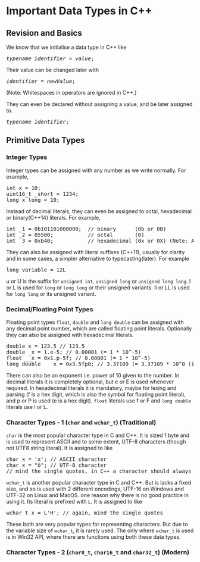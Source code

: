 # Important Data Types in C++  
## Revision and Basics  
We know that we initialise a data type in C++ like  
<pre><em>typename identifier</em> = <em>value</em>;</pre>  
Their value can be changed later with  
<pre><em>identifier </em>=<em> newValue</em>;</pre> (Note: Whitespaces in operators are ignored in C++.)  
They can even be declared without assigning a value, and be later assigned to.  
<pre><em>typename identifier</em>;</pre>  
## Primitive Data Types  
### Integer Types  
Integer types can be assigned with any number as we write normally. For example,  
<pre>int x = 10;
uint16_t _short = 1234;
long x_long = 10;</pre>  
Instead of decimal literals, they can even be assigned to octal, hexadecimal or binary(C++14) literals. For example,  
<pre>int _1 = 0b101101000000;  // binary      (0b or 0B)
int _2 = 05500;           // octal       (0)
int _3 = 0xb40;           // hexadecimal (0x or 0X) (Note: Alphabets in hexadecimal literals are case-sensitive.)</pre>  
They can also be assigned with literal suffixes (C++11), usually for clarity and in some cases, a simpler alternative to typecasting(later). For example  
<pre>long variable = 12L</pre>  
u or U is the suffix for `unsigned int`, `unsigned long` or `unsigned long long`. l or L is used for `long` or `long long` or their unsigned variants. ll or LL is used for `long long` or its unsigned variant.  
### Decimal/Floating Point Types  
Floating point types `float`, `double` and `long double` can be assigned with any decimal point number, which are called floating point literals. Optionally they can also be assigned with hexadecimal literals.  
<pre>double x = 123.5 // 123.5
double _x = 1.e-5; // 0.00001 (= 1 * 10^-5)
float __x = 0x1.p-5f; // 0.00001 (= 1 * 10^-5)
long double ___x = 0x3.5fp0; // 3.37109 (= 3.37109 * 10^0 (i.e. 1))
</pre>  
There can also be an exponent i.e. power of 10 given to the number. In decimal literals it is completely optional, but e or E is used whenever required. In hexadecimal literals it is mandatory, maybe for lexing and parsing (f is a hex digit, which is also the symbol for floating point literal), and p or P is used (e is a hex digit). `float` literals use f or F and `long double` literals use l or L.  
### Character Types - 1 (`char` and `wchar_t`) (Traditional)  
`char` is the most popular character type in C and C++. It is sized 1 byte and is used to represent ASCII and to some extent, UTF-8 characters (though not UTF8 string literal). It is assigned to like  
<pre>char x = 'x'; // ASCII character
char x = "ö"; // UTF-8 character
// mind the single quotes, in C++ a character should always have single quote
</pre>  
`wchar_t` is another popular character type in C and C++. But is lacks a fixed size, and so is used with 2 different encodings, UTF-16 on Windows and UTF-32 on Linux and MacOS. one reason why there is no good practice in using it. Its literal is prefixed with `L`. It is assigned to like  
<pre>wchar_t x = L'H'; // again, mind the single quotes</pre>  
These both are very popular types for representing characters. But due to the variable size of `wchar_t`, it is rarely used. The only where `wchar_t` is used is in Win32 API, where there are functions using both these data types.  
### Character Types - 2 (`char8_t`, `char16_t` and `char32_t`) (Modern)  
